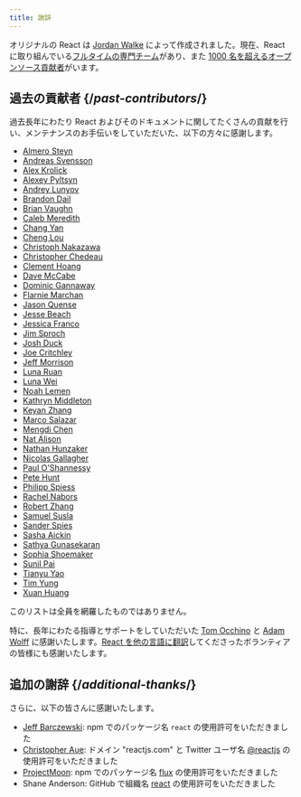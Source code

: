 ```yaml
---
title: 謝辞
---
```


<Intro>

オリジナルの React は [Jordan Walke](https://github.com/jordwalke) によって作成されました。現在、React に取り組んでいる[フルタイムの専門チーム](/community/team)があり、また [1000 名を超えるオープンソース貢献者](https://github.com/facebook/react/graphs/contributors)がいます。

</Intro>

## 過去の貢献者 {/*past-contributors*/}

過去長年にわたり React およびそのドキュメントに関してたくさんの貢献を行い、メンテナンスのお手伝いをしていただいた、以下の方々に感謝します。

* [Almero Steyn](https://github.com/AlmeroSteyn)
* [Andreas Svensson](https://github.com/syranide)
* [Alex Krolick](https://github.com/alexkrolick)
* [Alexey Pyltsyn](https://github.com/lex111)
* [Andrey Lunyov](https://github.com/alunyov)
* [Brandon Dail](https://github.com/aweary)
* [Brian Vaughn](https://github.com/bvaughn)
* [Caleb Meredith](https://github.com/calebmer)
* [Chang Yan](https://github.com/cyan33)
* [Cheng Lou](https://github.com/chenglou)
* [Christoph Nakazawa](https://github.com/cpojer)
* [Christopher Chedeau](https://github.com/vjeux)
* [Clement Hoang](https://github.com/clemmy)
* [Dave McCabe](https://github.com/davidmccabe)
* [Dominic Gannaway](https://github.com/trueadm)
* [Flarnie Marchan](https://github.com/flarnie)
* [Jason Quense](https://github.com/jquense)
* [Jesse Beach](https://github.com/jessebeach)
* [Jessica Franco](https://github.com/Jessidhia)
* [Jim Sproch](https://github.com/jimfb)
* [Josh Duck](https://github.com/joshduck)
* [Joe Critchley](https://github.com/joecritch)
* [Jeff Morrison](https://github.com/jeffmo)
* [Luna Ruan](https://github.com/lunaruan)
* [Luna Wei](https://github.com/lunaleaps)
* [Noah Lemen](https://github.com/noahlemen)
* [Kathryn Middleton](https://github.com/kmiddleton14)
* [Keyan Zhang](https://github.com/keyz)
* [Marco Salazar](https://github.com/salazarm)
* [Mengdi Chen](https://github.com/mondaychen)
* [Nat Alison](https://github.com/tesseralis)
* [Nathan Hunzaker](https://github.com/nhunzaker)
* [Nicolas Gallagher](https://github.com/necolas)
* [Paul O'Shannessy](https://github.com/zpao)
* [Pete Hunt](https://github.com/petehunt)
* [Philipp Spiess](https://github.com/philipp-spiess)
* [Rachel Nabors](https://github.com/rachelnabors)
* [Robert Zhang](https://github.com/robertzhidealx)
* [Samuel Susla](https://github.com/sammy-SC)
* [Sander Spies](https://github.com/sanderspies)
* [Sasha Aickin](https://github.com/aickin)
* [Sathya Gunasekaran](https://github.com/gsathya)
* [Sophia Shoemaker](https://github.com/mrscobbler)
* [Sunil Pai](https://github.com/threepointone)
* [Tianyu Yao](https://github.com/)
* [Tim Yung](https://github.com/yungsters)
* [Xuan Huang](https://github.com/huxpro)

このリストは全員を網羅したものではありません。

特に、長年にわたる指導とサポートをしていただいた [Tom Occhino](https://github.com/tomocchino) と [Adam Wolff](https://github.com/wolffiex) に感謝いたします。[React を他の言語に翻訳](https://translations.react.dev/)してくださったボランティアの皆様にも感謝いたします。

## 追加の謝辞 {/*additional-thanks*/}

さらに、以下の皆さんに感謝いたします。

* [Jeff Barczewski](https://github.com/jeffbski): npm でのパッケージ名 `react` の使用許可をいただきました
* [Christopher Aue](https://christopheraue.net/): ドメイン "reactjs.com" と Twitter ユーザ名 [@reactjs](https://twitter.com/reactjs) の使用許可をいただきました
* [ProjectMoon](https://github.com/ProjectMoon): npm でのパッケージ名 [flux](https://www.npmjs.com/package/flux) の使用許可をいただきました
* Shane Anderson: GitHub で組織名 [react](https://github.com/react) の使用許可をいただきました
